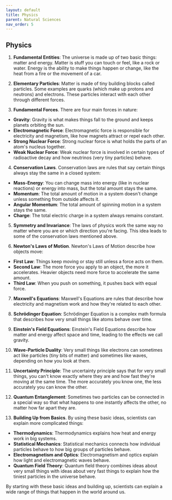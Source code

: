 ```yaml
---
layout: default
title: Physics
parent: Natural Sciences
nav_order: 5
---
```


## Physics

1. **Fundamental Entities**: The universe is made up of two basic things: matter and energy. Matter is stuff you can touch or feel, like a rock or water. Energy is the ability to make things happen or change, like the heat from a fire or the movement of a car.

2. **Elementary Particles**: Matter is made of tiny building blocks called particles. Some examples are quarks (which make up protons and neutrons) and electrons. These particles interact with each other through different forces.

3. **Fundamental Forces**. There are four main forces in nature:
* **Gravity**: Gravity is what makes things fall to the ground and keeps planets orbiting the sun.
* **Electromagnetic Force**: Electromagnetic force is responsible for electricity and magnetism, like how magnets attract or repel each other.
* **Strong Nuclear Force**: Strong nuclear force is what holds the parts of an atom's nucleus together.
* **Weak Nuclear Force**: Weak nuclear force is involved in certain types of radioactive decay and how neutrinos (very tiny particles) behave.

4. **Conservation Laws**. Conservation laws are rules that say certain things always stay the same in a closed system:
* **Mass-Energy**: You can change mass into energy (like in nuclear reactions) or energy into mass, but the total amount stays the same.
* **Momentum**: The total amount of motion in a system doesn't change unless something from outside affects it.
* **Angular Momentum**: The total amount of spinning motion in a system stays the same.
* **Charge**: The total electric charge in a system always remains constant.

5. **Symmetry and Invariance**: The laws of physics work the same way no matter where you are or which direction you're facing. This idea leads to some of the conservation laws mentioned above.

6. **Newton's Laws of Motion**. Newton's Laws of Motion describe how objects move:
* **First Law**: Things keep moving or stay still unless a force acts on them.
* **Second Law**: The more force you apply to an object, the more it accelerates. Heavier objects need more force to accelerate the same amount.
* **Third Law**: When you push on something, it pushes back with equal force.

7. **Maxwell's Equations**: Maxwell's Equations are rules that describe how electricity and magnetism work and how they're related to each other.

8. **Schrödinger Equation**: Schrödinger Equation is a complex math formula that describes how very small things like atoms behave over time.

9. **Einstein's Field Equations**: Einstein's Field Equations describe how matter and energy affect space and time, leading to the effects we call gravity.

10. **Wave-Particle Duality**: Very small things like electrons can sometimes act like particles (tiny bits of matter) and sometimes like waves, depending on how you look at them.

11. **Uncertainty Principle**: The uncertainty principle says that for very small things, you can't know exactly where they are and how fast they're moving at the same time. The more accurately you know one, the less accurately you can know the other.

12. **Quantum Entanglement**: Sometimes two particles can be connected in a special way so that what happens to one instantly affects the other, no matter how far apart they are.

13. **Building Up from Basics**. By using these basic ideas, scientists can explain more complicated things:
* **Thermodynamics**: Thermodynamics explains how heat and energy work in big systems.
* **Statistical Mechanics**: Statistical mechanics connects how individual particles behave to how big groups of particles behave.
* **Electromagnetism and Optics**: Electromagnetism and optics explain how light and electromagnetic waves behave.
* **Quantum Field Theory**: Quantum field theory combines ideas about very small things with ideas about very fast things to explain how the tiniest particles in the universe behave.

By starting with these basic ideas and building up, scientists can explain a wide range of things that happen in the world around us.
